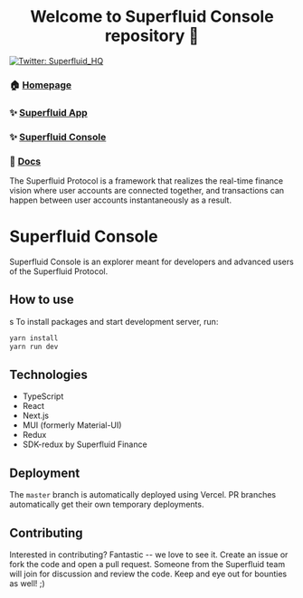<h1 align="center">Welcome to Superfluid Console repository 👋</h1>

<p>
  <a href="https://twitter.com/Superfluid_HQ/status/" target="_blank">
    <img alt="Twitter: Superfluid_HQ" src="https://img.shields.io/twitter/follow/Superfluid_HQ.svg?style=social" />
  </a>
</p>

### 🏠 [Homepage](https://superfluid.finance)

### ✨ [Superfluid App](https://app.superfluid.finance/)

### ✨ [Superfluid Console](https://console.superfluid.finance/)

### 📖 [Docs](https://docs.superfluid.finance)

The Superfluid Protocol is a framework that realizes the real-time finance vision
where user accounts are connected together, and transactions can happen between
user accounts instantaneously as a result.

# Superfluid Console

Superfluid Console is an explorer meant for developers and advanced users of the Superfluid Protocol.

## How to use
s
To install packages and start development server, run:

```sh
yarn install
yarn run dev
```

## Technologies

* TypeScript
* React
* Next.js
* MUI (formerly Material-UI)
* Redux
* SDK-redux by Superfluid Finance

## Deployment

The `master` branch is automatically deployed using Vercel. PR branches automatically get their own temporary deployments.

## Contributing

Interested in contributing? Fantastic -- we love to see it. Create an issue or fork the code and open a pull request. Someone from the Superfluid team will join for discussion and review the code. Keep and eye out for bounties as well! ;)